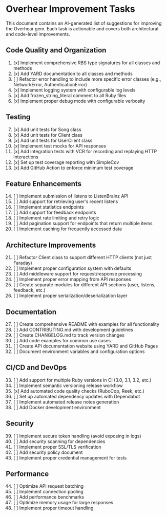 # Overhear Improvement Tasks

This document contains an AI-generated list of suggestions for improving the Overhear gem. Each task is actionable and covers both architectural and code-level improvements.

## Code Quality and Organization

1. [x] Implement comprehensive RBS type signatures for all classes and methods
2. [x] Add YARD documentation to all classes and methods
3. [ ] Refactor error handling to include more specific error classes (e.g., NetworkError, AuthenticationError)
4. [x] Implement logging system with configurable log levels
5. [x] Add frozen_string_literal comment to all Ruby files
6. [x] Implement proper debug mode with configurable verbosity

## Testing

7. [x] Add unit tests for Song class
8. [x] Add unit tests for Client class
9. [x] Add unit tests for UserClient class
10. [x] Implement test mocks for API responses
11. [x] Add integration tests with VCR for recording and replaying HTTP interactions
12. [x] Set up test coverage reporting with SimpleCov
13. [x] Add GitHub Action to enforce minimum test coverage

## Feature Enhancements

14. [ ] Implement submission of listens to ListenBrainz API
15. [ ] Add support for retrieving user's recent listens
16. [ ] Implement statistics endpoints
17. [ ] Add support for feedback endpoints
18. [ ] Implement rate limiting and retry logic
19. [ ] Add pagination support for endpoints that return multiple items
20. [ ] Implement caching for frequently accessed data

## Architecture Improvements

21. [ ] Refactor Client class to support different HTTP clients (not just Faraday)
22. [ ] Implement proper configuration system with defaults
23. [ ] Add middleware support for request/response processing
24. [ ] Implement proper error mapping from API responses
25. [ ] Create separate modules for different API sections (user, listens, feedback, etc.)
26. [ ] Implement proper serialization/deserialization layer

## Documentation

27. [ ] Create comprehensive README with examples for all functionality
28. [ ] Add CONTRIBUTING.md with development guidelines
29. [ ] Create CHANGELOG.md to track version changes
30. [ ] Add code examples for common use cases
31. [ ] Create API documentation website using YARD and GitHub Pages
32. [ ] Document environment variables and configuration options

## CI/CD and DevOps

33. [ ] Add support for multiple Ruby versions in CI (3.0, 3.1, 3.2, etc.)
34. [ ] Implement semantic versioning release workflow
35. [x] Add automated code quality checks (RuboCop, Reek, etc.)
36. [ ] Set up automated dependency updates with Dependabot
37. [ ] Implement automated release notes generation
38. [ ] Add Docker development environment

## Security

39. [ ] Implement secure token handling (avoid exposing in logs)
40. [ ] Add security scanning for dependencies
41. [ ] Implement proper SSL/TLS verification
42. [ ] Add security policy document
43. [ ] Implement proper credential management for tests

## Performance

44. [ ] Optimize API request batching
45. [ ] Implement connection pooling
46. [ ] Add performance benchmarks
47. [ ] Optimize memory usage for large responses
48. [ ] Implement proper timeout handling